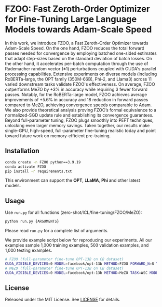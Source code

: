 # FZOO: Fast Zeroth-Order Optimizer for Fine‑Tuning Large Language Models towards Adam‑Scale Speed

In this work, we introduce FZOO, a Fast Zeroth-Order Optimizer towards Adam-Scale Speed. On the one hand, FZOO reduces the total forward passes needed for convergence by employing batched one-sided estimates that adapt step-sizes based on the standard deviation of batch losses. On the other hand, it accelerates per-batch computation through the use of Rademacher random vector (±1) perturbations coupled with CUDA's parallel processing capabilities. Extensive experiments on diverse models (including RoBERTa-large, the OPT family (350M-66B), Phi-2, and Llama3) across 11 varied downstream tasks validate FZOO's effectiveness. On average, FZOO outperforms MeZO by +3% in accuracy while requiring 3
 fewer forward passes. Notably, for the RoBERTa-large model, FZOO achieves average improvements of +5.6% in accuracy and 18
 reduction in forward passes compared to MeZO, achieving convergence speeds comparable to Adam. We also provide theoretical analysis proving FZOO’s formal equivalence to a normalized-SGD update rule and establishing its convergence guarantees. Beyond full-parameter tuning, FZOO plugs smoothly into PEFT techniques, unlocking even larger memory savings. Taken together, our results make single-GPU, high-speed, full-parameter fine-tuning realistic today and point toward future work on memory-efficient pre-training.

## Installation

```bash
conda create -n FZOO python==3.9.19
conda activate FZOO
pip install -r requirements.txt
```

This environment can support the **OPT**, **LLaMA**, **Phi** and other latest models.

## Usage

Use `run.py` for all functions (zero-shot/ICL/fine-tuning/FZOO/MeZO):

```bash
python run.py {ARGUMENTS}
```

Please read `run.py` for a complete list of arguments.

We provide example script below for reproducing our experiments. All our examples sample 1,000 
training examples, 500 validation examples, and 1,000 testing examples. 

```bash
# FZOO (full-parameter fine-tune OPT-13B on CB dataset)
CUDA_VISIBLE_DEVICES=0 MODEL=facebook/opt-13b METHOD=FZOO FORWARD_N=8 TASK=WSC MODE=ft LR=5e-5 EPS=1e-4 bash fzoo.sh
# MeZO (full-parameter fine-tune OPT-13B on CB dataset)
CUDA_VISIBLE_DEVICES=0 MODEL=facebook/opt-13b METHOD=MeZO TASK=WSC MODE=ft LR=1e-6 EPS=1e-3 bash fzoo.sh
```
## License
Released under the MIT License. See [LICENSE](./LICENSE) for details.

